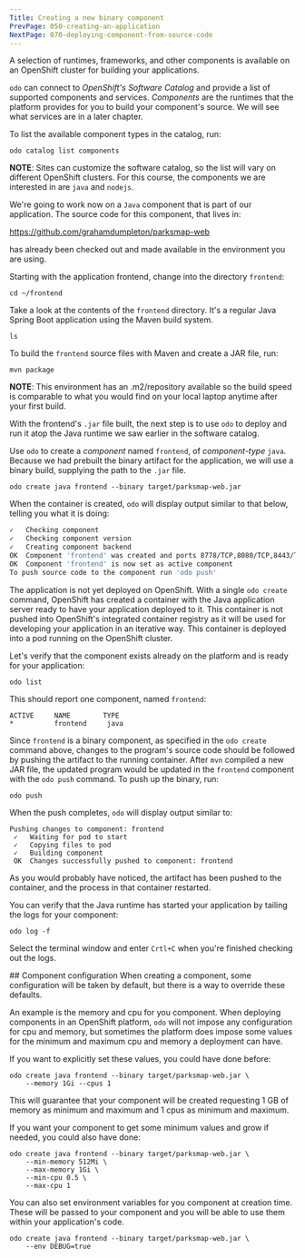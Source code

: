 ```yaml
---
Title: Creating a new binary component
PrevPage: 050-creating-an-application
NextPage: 070-deploying-component-from-source-code
---
```


A selection of runtimes, frameworks, and other components is available on an OpenShift cluster for building your applications.

``odo`` can connect to *OpenShift's Software Catalog* and provide a list of supported components and services. *Components* are the runtimes that the platform provides for you to build your component's source. We will see what services are in a later chapter.

To list the available component types in the catalog, run:

```execute-1
odo catalog list components
```

__NOTE__: Sites can customize the software catalog, so the list will vary on different OpenShift clusters. For this course, the components we are interested in are ``java`` and ``nodejs``.

We're going to work now on a ``Java`` component that is part of our application. The source code for this component, that lives in:

https://github.com/grahamdumpleton/parksmap-web

has already been checked out and made available in the environment you are using.

Starting with the application frontend, change into the directory ``frontend``:

```execute-1
cd ~/frontend
```

Take a look at the contents of the `frontend` directory. It's a regular Java Spring Boot application using the Maven build system.

```execute-1
ls
```

To build the ``frontend`` source files with Maven and create a JAR file, run:

```execute-1
mvn package
```

__NOTE__: This environment has an .m2/repository available so the build speed is comparable to what you would find on your local laptop anytime after your first build.

With the frontend's ``.jar`` file built, the next step is to use `odo` to deploy and run it atop the Java runtime we saw earlier in the software catalog.

Use ``odo`` to create a *component* named ``frontend``, of *component-type* ``java``. Because we had prebuilt the binary artifact for the application, we will use a binary build, supplying the path to the ``.jar`` file.

```execute-1
odo create java frontend --binary target/parksmap-web.jar
```

When the container is created, ``odo`` will display output similar to that below, telling you what it is doing:

```bash
✓   Checking component
✓   Checking component version
✓   Creating component backend
OK  Component 'frontend' was created and ports 8778/TCP,8080/TCP,8443/TCP were opened
OK  Component 'frontend' is now set as active component
To push source code to the component run 'odo push'
```

The application is not yet deployed on OpenShift. With a single ``odo create`` command, OpenShift has created a container with the Java application server ready to have your application deployed to it. This container is not pushed into OpenShift's integrated container registry as it will be used for developing your application in an iterative way. This container is deployed into a pod running on the OpenShift cluster.

Let's verify that the component exists already on the platform and is ready for your application:

```execute-1
odo list
```

This should report one component, named ``frontend``:

```
ACTIVE     NAME        TYPE
*          frontend     java
```

Since ``frontend`` is a binary component, as specified in the ``odo create`` command above, changes to the program's source code should be followed by pushing the artifact to the running container. After ``mvn`` compiled a new JAR file, the updated program would be updated in the ``frontend`` component with the ``odo push`` command. To push up the binary, run:

```execute-1
odo push
```

When the push completes, ``odo`` will display output similar to:

```
Pushing changes to component: frontend
 ✓   Waiting for pod to start
 ✓   Copying files to pod
 ✓   Building component
 OK  Changes successfully pushed to component: frontend
```

As you would probably have noticed, the artifact has been pushed to the container, and the process in that container restarted.

You can verify that the Java runtime has started your application by tailing the logs for your component:

```execute-1
odo log -f
```

Select the terminal window and enter `Crtl+C` when you're finished checking out the logs.

## Component configuration
When creating a component, some configuration will be taken by default, but there is a way to override these defaults.

An example is the memory and cpu for you component. When deploying components in an OpenShift platform, ``odo`` will not impose any configuration for cpu and memory, but sometimes the platform does impose some values for the minimum and maximum cpu and memory a deployment can have.

If you want to explicitly set these values, you could have done before:

```
odo create java frontend --binary target/parksmap-web.jar \
    --memory 1Gi --cpus 1
```

This will guarantee that your component will be created requesting 1 GB of memory as minimum and maximum and 1 cpus as minimum and maximum.

If you want your component to get some minimum values and grow if needed, you could also have done:

```
odo create java frontend --binary target/parksmap-web.jar \
    --min-memory 512Mi \
    --max-memory 1Gi \
    --min-cpu 0.5 \
    --max-cpu 1
```

You can also set environment variables for you component at creation time. These will be passed to your component and you will be able to use them within your application's code.

```
odo create java frontend --binary target/parksmap-web.jar \
    --env DEBUG=true
```
